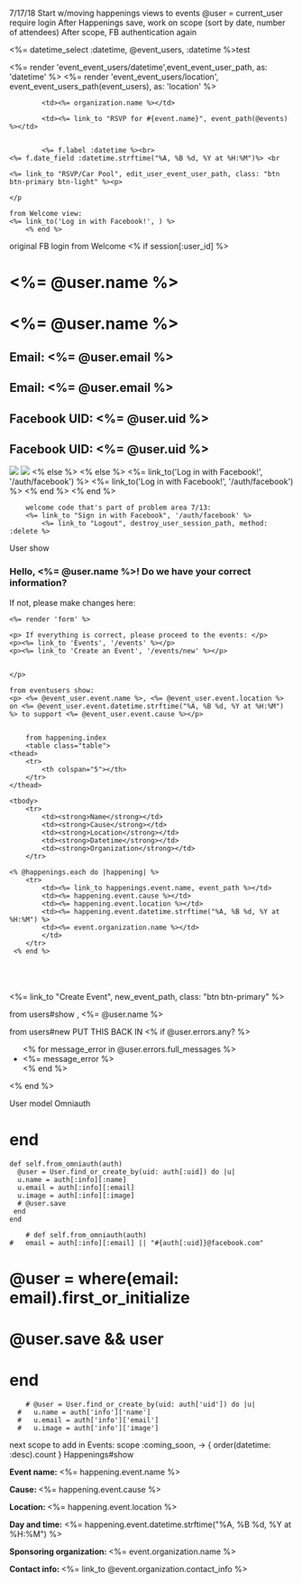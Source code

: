 7/17/18
Start w/moving happenings views to events
@user = current_user
require login
After Happenings save, work on scope (sort by date, number of attendees)
After scope, FB authentication again


<%= datetime_select :datetime, @event_users, :datetime %>test 



<td><%= render 'event_event_users/datetime',event_event_user_path, as: 'datetime' %></td>
			<td><%= render 'event_event_users/location', event_event_users_path(event_users), as: 'location' %></td>

			<td><%= organization.name %></td>

			<td><%= link_to "RSVP for #{event.name}", event_path(@events) %></td>


			<%= f.label :datetime %><br>
	<%= f.date_field :datetime.strftime("%A, %B %d, %Y at %H:%M")%> <br

	<%= link_to "RSVP/Car Pool", edit_user_event_user_path, class: "btn btn-primary btn-light" %><p>

	</p

	from Welcome view:
	<%= link_to('Log in with Facebook!', ) %>
		<% end %>
original FB login from Welcome
		<% if session[:user_id] %>
 	  		<h1><%= @user.name %></h1>	 	  		<h1><%= @user.name %></h1>
 	  		<h2>Email: <%= @user.email %></h2>	 	  		<h2>Email: <%= @user.email %></h2>
 	  		<h2>Facebook UID: <%= @user.uid %></h2>	 	  		<h2>Facebook UID: <%= @user.uid %></h2>
 	  		<img src="<%= @user.image %>">	 	  		<img src="<%= @user.image %>">
 		<% else %>	 		<% else %>
 	  		<%= link_to('Log in with Facebook!', '/auth/facebook') %>	 	  		<%= link_to('Log in with Facebook!', '/auth/facebook') %>
 		<% end %>	 		<% end %>
 		 	
 		welcome code that's part of problem area 7/13:
 		<%= link_to "Sign in with Facebook", '/auth/facebook' %>
 			<%= link_to "Logout", destroy_user_session_path, method: :delete %>

User show
 	<h3>Hello, <%= @user.name %>! Do we have your correct information? </h3>
	<p>If not, please make changes here:</p>
	
	<%= render 'form' %>
	
	<p> If everything is correct, please proceed to the events: </p>
	<p><%= link_to 'Events', '/events' %></p>
	<p><%= link_to 'Create an Event', '/events/new' %></p>
 			 		

	</p>

	from eventusers show:
	<p> <%= @event_user.event.name %>, <%= @event_user.event.location %> on <%= @event_user.event.datetime.strftime("%A, %B %d, %Y at %H:%M") %> to support <%= @event_user.event.cause %></p>
		

		from happening.index
		<table class="table">
	<thead>
		<tr>
			<th colspan="5"></th>
		</tr>
	</thead>

	<tbody>
		<tr>
			<td><strong>Name</strong></td>
			<td><strong>Cause</strong></td>
			<td><strong>Location</strong></td>
			<td><strong>Datetime</strong></td>
			<td><strong>Organization</strong></td>		
		</tr>

	<% @happenings.each do |happening| %>
		<tr>
			<td><%= link_to happenings.event.name, event_path %></td>
			<td><%= happening.event.cause %></td>
			<td><%= happening.event.location %></td>
			<td><%= happening.event.datetime.strftime("%A, %B %d, %Y at %H:%M") %>
			<td><%= event.organization.name %></td>
			</td>
		</tr>
	 <% end %>
</tbody>
</table>
<br>
	<br>
	<br><%= link_to "Create Event", new_event_path, class: "btn btn-primary" %> <br>



from users#show
, <%= @user.name %>

from users#new PUT THIS BACK IN
  <% if @user.errors.any? %>
    <ul class="Signup_Errors">
    <% for message_error in @user.errors.full_messages %>
      <li> <%= message_error %></li>
    <% end %>
    </ul>
  <% end %>

  User model Omniauth

  # end
	def self.from_omniauth(auth)
      @user = User.find_or_create_by(uid: auth[:uid]) do |u|
      u.name = auth[:info][:name]
      u.email = auth[:info][:email]
      u.image = auth[:info][:image]
      # @user.save
     end
 	end 

 		# def self.from_omniauth(auth)
	# 	email = auth[:info][:email] || "#{auth[:uid]}@facebook.com"
 #     	@user = where(email: email).first_or_initialize
 #     	@user.save && user
 #     end
     	# @user = User.find_or_create_by(uid: auth['uid']) do |u|
      #   u.name = auth['info']['name']
      #   u.email = auth['info']['email']
      #   u.image = auth['info']['image']

next scope to add in Events:
scope :coming_soon, -> { order(datetime: :desc).count }
Happenings#show
<p><strong>Event name:</strong>
			<%= happening.event.name %></p>
		<p><strong>Cause: </strong>
			<%= happening.event.cause %></p>
		<p><strong>Location: </strong>
			<%= happening.event.location %></p>
		<p><strong>Day and time:</strong> 
			<%= happening.event.datetime.strftime("%A, %B %d, %Y at %H:%M") %></p>
		<p><strong>Sponsoring organization: </strong>
			<%= event.organization.name %></p>
		<p><strong>Contact info: </strong>
			<%= link_to @event.organization.contact_info %></p>

